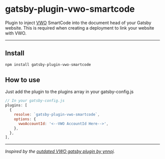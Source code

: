 # gatsby-plugin-vwo-smartcode

Plugin to inject [VWO](https://vwo.com) SmartCode into the document head of your Gatsby website. This is required when creating a deployment to link your website with VWO.

---

## Install

```sh
npm install gatsby-plugin-vwo-smartcode
```

## How to use

Just add the plugin to the plugins array in your gatsby-config.js

```js
// In your gatsby-config.js
plugins: [
  {
    resolve: `gatsby-plugin-vwo-smartcode`,
    options: {
      vwoAccountId: '<--VWO AccountId Here-->',
    },
  },
],
```

---

_Inspired by the [outdated VWO gatsby plugin by ynnoj](https://github.com/ynnoj/gatsby-plugin-vwo)._
